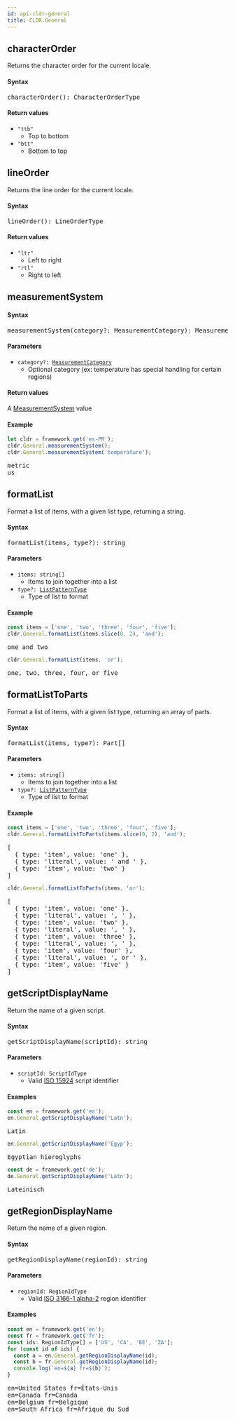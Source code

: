 ```yaml
---
id: api-cldr-general
title: CLDR.General
---
```


## characterOrder

Returns the character order for the current locale.

#### Syntax

<pre class="syntax">
characterOrder(): CharacterOrderType
</pre>

#### Return values
  - <code class="def">"ttb"</code>
    - Top to bottom
  - <code class="def">"btt"</code>
    - Bottom to top

## lineOrder

Returns the line order for the current locale.

#### Syntax

<pre class="syntax">
lineOrder(): LineOrderType
</pre>

#### Return values
  - <code class="def">"ltr"</code>
    - Left to right
  - <code class="def">"rtl"</code>
    - Right to left


## measurementSystem


#### Syntax

<pre class="syntax">
measurementSystem(category?: MeasurementCategory): MeasurementSystem
</pre>

#### Parameters

  - <code class="def">category?: <span>[MeasurementCategory](api-measurementcategory.html)</span></code>
    - Optional category (ex: temperature has special handling for certain regions)

#### Return values
  A [MeasurementSystem](api-measurementsystem.html) value

#### Example

```typescript
let cldr = framework.get('es-PR');
cldr.General.measurementSystem();
cldr.General.measurementSystem('temperature');
```

<pre class="output">
metric
us
</pre>


## formatList

Format a list of items, with a given list type, returning a string.

#### Syntax

<pre class="syntax">
formatList(items, type?): string
</pre>

#### Parameters
  - <code class="def">items: <span>string[]</span></code>
    - Items to join together into a list
  - <code class="def">type?: <span>[ListPatternType](api-listpatterntype.html)</span></code>
    - Type of list to format

#### Example

```typescript
const items = ['one', 'two', 'three', 'four', 'five'];
cldr.General.formatList(items.slice(0, 2), 'and');
```

<pre class="output">
one and two
</pre>

```typescript
cldr.General.formatList(items, 'or');
```

<pre class="output">
one, two, three, four, or five
</pre>



## formatListToParts

Format a list of items, with a given list type, returning an array of parts.

#### Syntax

<pre class="syntax">
formatList(items, type?): Part[]
</pre>

#### Parameters
  - <code class="def">items: <span>string[]</span></code>
    - Items to join together into a list
  - <code class="def">type?: <span>[ListPatternType](api-listpatterntype.html)</span></code>
    - Type of list to format

#### Example

```typescript
const items = ['one', 'two', 'three', 'four', 'five'];
cldr.General.formatListToParts(items.slice(0, 2), 'and');
```

<pre class="output">
[
  { type: 'item', value: 'one' },
  { type: 'literal', value: ' and ' },
  { type: 'item', value: 'two' }
]
</pre>

```typescript
cldr.General.formatListToParts(items, 'or');
```

<pre class="output">
[
  { type: 'item', value: 'one' },
  { type: 'literal', value: ', ' },
  { type: 'item', value: 'two' },
  { type: 'literal', value: ', ' },
  { type: 'item', value: 'three' },
  { type: 'literal', value: ', ' },
  { type: 'item', value: 'four' },
  { type: 'literal', value: ', or ' },
  { type: 'item', value: 'five' }
]
</pre>


## getScriptDisplayName

Return the name of a given script.

#### Syntax

<pre class="syntax">
getScriptDisplayName(scriptId): string
</pre>

#### Parameters
  - <code class="def">scriptId: <span>ScriptIdType</span></code>
    - Valid [ISO 15924](https://en.wikipedia.org/wiki/ISO_15924) script identifier

#### Examples

```typescript
const en = framework.get('en');
en.General.getScriptDisplayName('Latn');
```
<pre class="output">
Latin
</pre>

```typescript
en.General.getScriptDisplayName('Egyp');
```
<pre class="output">
Egyptian hieroglyphs
</pre>

```typescript
const de = framework.get('de');
de.General.getScriptDisplayName('Latn');
```
<pre class="output">
Lateinisch
</pre>


## getRegionDisplayName

Return the name of a given region.

#### Syntax

<pre class="syntax">
getRegionDisplayName(regionId): string
</pre>

#### Parameters
  - <code class="def">regionId: <span>RegionIdType</span></code>
    - Valid [ISO 3166-1 alpha-2](https://en.wikipedia.org/wiki/ISO_3166-1_alpha-2) region identifier

#### Examples

```typescript
const en = framework.get('en');
const fr = framework.get('fr');
const ids: RegionIdType[] = ['US', 'CA', 'BE', 'ZA'];
for (const id of ids) {
  const a = en.General.getRegionDisplayName(id);
  const b = fr.General.getRegionDisplayName(id);
  console.log(`en=${a} fr=${b}`);
}
```
<pre class="output">
en=United States fr=États-Unis
en=Canada fr=Canada
en=Belgium fr=Belgique
en=South Africa fr=Afrique du Sud
</pre>
